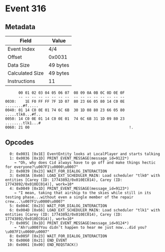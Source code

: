 # Event 316

## Metadata

| Field           | Value    |
|-----------------|----------|
| Event Index     | 4/4      |
| Offset          | 0x0031   |
| Data Size       | 49 bytes |
| Calculated Size | 49 bytes |
| Instructions    | 11       |

```
      00 01 02 03 04 05 06 07  08 09 0A 0B 0C 0D 0E 0F
      -- -- -- -- -- -- -- --  -- -- -- -- -- -- -- --
0030:    1E F0 FF FF 7F 1D 07  80 23 66 05 80 14 C0 0E   ........#f.....
0040: 01 14 C0 0E 01 74 6C 6B  30 1D 08 80 23 66 05 80  .....tlk0...#f..
0050: 14 C0 0E 01 14 C0 0E 01  74 6C 6B 31 1D 09 80 23  ........tlk1...#
0060: 21 00                                             !.              
```

## Opcodes

```
  0: 0x0031 [0x1E] EventEntity looks at LocalPlayer and starts talking
  1: 0x0036 [0x1D] PRINT_EVENT_MESSAGE(message_id=9122*)
    → "Oh, why does Cid always have to go off and make things hectic for everyone?\u007F1\u0000\u0007"
  2: 0x0039 [0x23] WAIT_FOR_DIALOG_INTERACTION
  3: 0x003A [0x66] LOAD_EXT_SCHEDULER_MAIN: Load scheduler "tlk0" with entities [Carey (ID: 17743892/0x010EC014), Carey (ID: 17743892/0x010EC014)], work=10*
  4: 0x0049 [0x1D] PRINT_EVENT_MESSAGE(message_id=9123*)
    → "I mean, taking that airship to the skies while still in its testing phase...without even a single member of the repair crew...\u007F1\u0000\u0007"
  5: 0x004C [0x23] WAIT_FOR_DIALOG_INTERACTION
  6: 0x004D [0x66] LOAD_EXT_SCHEDULER_MAIN: Load scheduler "tlk1" with entities [Carey (ID: 17743892/0x010EC014), Carey (ID: 17743892/0x010EC014)], work=10*
  7: 0x005C [0x1D] PRINT_EVENT_MESSAGE(message_id=9124*)
    → "Ah!\u0007You didn't happen to hear me just now...did you?\u007F1\u0000\u0007"
  8: 0x005F [0x23] WAIT_FOR_DIALOG_INTERACTION
  9: 0x0060 [0x21] END_EVENT
 10: 0x0061 [0x00] END_REQSTACK()
```
